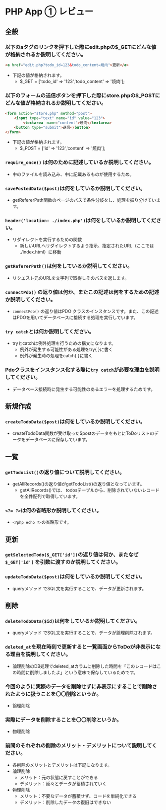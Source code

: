 # PHP App ① レビュー

## 全般

### 以下のaタグのリンクを押下した際にedit.phpの$_GETにどんな値が格納されるか説明してください。

```html
<a href="edit.php?todo_id=123&todo_content=焼肉">更新</a>
```

- 下記の値が格納されます。
  - $_GET = ['todo_id' => '123','todo_content' => '焼肉'];

### 以下のフォームの送信ボタンを押下した際にstore.phpの$_POSTにどんな値が格納されるか説明してください。

```html
<form action="store.php" method="post">
    <input type="text" name="id" value="123">
		<textarea　name="content">焼肉</textarea>
    <button type="submit">送信</button>
</form>
```

- 下記の値が格納されます。
  - $_POST = ['id' => '123','content' => '焼肉'];

### `require_once()` は何のために記述しているか説明してください。
- 中のファイルを読み込み、中に記載あるものが使用するため。

### `savePostedData($post)`は何をしているか説明してください。
- getRefererPath関数のページのパスで条件分岐をし、処理を振り分けています。

### `header('location: ./index.php')`は何をしているか説明してください。
- リダイレクトを実行するための関数
  - 新しいURLへリダイレクトするよう指示、指定されたURL（ここでは ./index.html）に移動

### `getRefererPath()`は何をしているか説明してください。
- リクエスト元のURLを文字列で取得しそのパスを返します。

### `connectPdo()` の返り値は何か、またこの記述は何をするための記述か説明してください。
- `connectPdo()` の返り値はPDO クラスのインスタンスです。また、この記述はPDOを用いてデータベースに接続する処理を実行しています。

### `try catch`とは何か説明してください。
- tryとcatchは例外処理を行うための構文になります。
  - 例外が発生する可能性がある処理をtry{ }に書く
  - 例外が発生時の処理をcatch{ }に書く

### Pdoクラスをインスタンス化する際に`try catch`が必要な理由を説明してください。
- データベース接続時に発生する可能性のあるエラーを処理するためです。

## 新規作成

### `createTodoData($post)`は何をしているか説明してください。
- createTodoData関数が受け取った$postのデータをもとにToDoリストのデータをデータベースに保存しています。

## 一覧

### `getTodoList()`の返り値について説明してください。
- getAllRecords()の返り値がgetTodoList()の返り値となっています。
  - getAllRecords()では、
todosテーブルから、削除されていないレコードを全件配列で取得しています。

### `<?= ?>`は何の省略形か説明してください。
- `<?php echo ?>`の省略形です。

## 更新

### `getSelectedTodo($_GET['id'])`の返り値は何か、またなぜ`$_GET['id']` を引数に渡すのか説明してください。

### `updateTodoData($post)`は何をしているか説明してください。
- queryメソッド でSQL文を実行することで、データが更新されます。

## 削除

### `deleteTodoData($id)`は何をしているか説明してください。
- queryメソッド でSQL文を実行することで、データが論理削除されます。

### `deleted_at`を現在時刻で更新すると一覧画面からToDoが非表示になる理由を説明してください。
- 論理削除のDB処理でdeleted_atカラムに削除した時間を「このレコードはこの時間に削除しましたよ」という意味で保存しているためです。

### 今回のように実際のデータを削除せずに非表示にすることで削除されたように扱うことを〇〇削除というか。
- 論理削除

### 実際にデータを削除することを〇〇削除というか。
- 物理削除

### 前問のそれぞれの削除のメリット・デメリットについて説明してください。
- 各削除のメリットとデメリットは下記になります。
- 論理削除
  - メリット：元の状態に戻すことができる
  - デメリット：延々とデータが蓄積されていく
- 物理削除
  - メリット：不要なデータが蓄積せず、コードを単純化できる
  - デメリット：削除したデータの復旧はできない